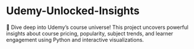 # Udemy-Unlocked-Insights
📘 Dive deep into Udemy’s course universe! This project uncovers powerful insights about course pricing, popularity, subject trends, and learner engagement using Python and interactive visualizations.
